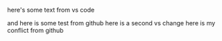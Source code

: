 here's some text from vs code

and here is some test from github
here is a second vs change
here is my conflict from github